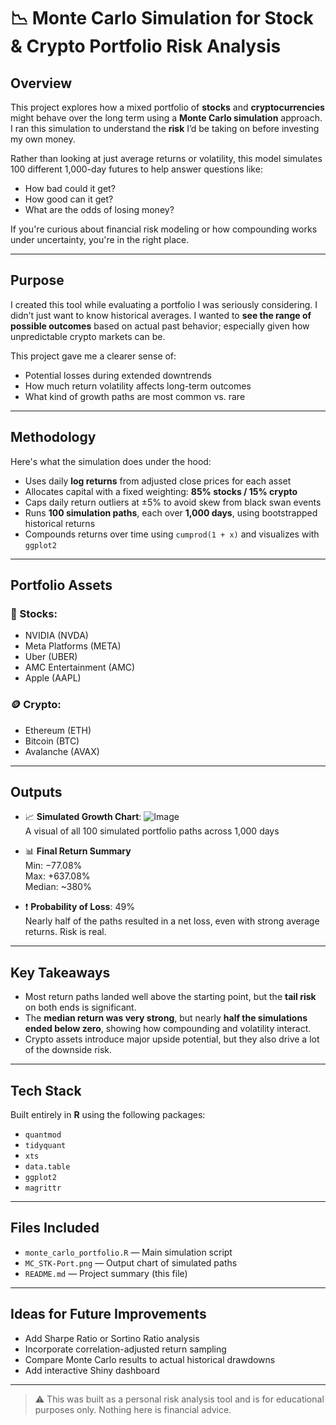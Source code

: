 # 📉 Monte Carlo Simulation for Stock & Crypto Portfolio Risk Analysis

## Overview

This project explores how a mixed portfolio of **stocks** and **cryptocurrencies** might behave over the long term using a **Monte Carlo simulation** approach. I ran this simulation to understand the **risk** I’d be taking on before investing my own money.

Rather than looking at just average returns or volatility, this model simulates 100 different 1,000-day futures to help answer questions like:

- How bad could it get?
- How good can it get?
- What are the odds of losing money?

If you're curious about financial risk modeling or how compounding works under uncertainty, you're in the right place.

---

## Purpose

I created this tool while evaluating a portfolio I was seriously considering. I didn’t just want to know historical averages. I wanted to **see the range of possible outcomes** based on actual past behavior; especially given how unpredictable crypto markets can be.

This project gave me a clearer sense of:

- Potential losses during extended downtrends
- How much return volatility affects long-term outcomes
- What kind of growth paths are most common vs. rare

---

## Methodology

Here's what the simulation does under the hood:

- Uses daily **log returns** from adjusted close prices for each asset
- Allocates capital with a fixed weighting: **85% stocks / 15% crypto**
- Caps daily return outliers at ±5% to avoid skew from black swan events
- Runs **100 simulation paths**, each over **1,000 days**, using bootstrapped historical returns
- Compounds returns over time using `cumprod(1 + x)` and visualizes with `ggplot2`

---

## Portfolio Assets

### 🧾 Stocks:
- NVIDIA (NVDA)
- Meta Platforms (META)
- Uber (UBER)
- AMC Entertainment (AMC)
- Apple (AAPL)

### 🪙 Crypto:
- Ethereum (ETH)
- Bitcoin (BTC)
- Avalanche (AVAX)

---

## Outputs

- 📈 **Simulated Growth Chart**: ![Image](https://github.com/user-attachments/assets/00357029-3fff-4e30-96f8-4194b74cc950)  
  A visual of all 100 simulated portfolio paths across 1,000 days

- 📊 **Final Return Summary**  
  Min: −77.08%  
  Max: +637.08%  
  Median: ~380%  

- ❗ **Probability of Loss**: 49%  
  Nearly half of the paths resulted in a net loss, even with strong average returns. Risk is real.

---

## Key Takeaways

- Most return paths landed well above the starting point, but the **tail risk** on both ends is significant.
- The **median return was very strong**, but nearly **half the simulations ended below zero**, showing how compounding and volatility interact.
- Crypto assets introduce major upside potential, but they also drive a lot of the downside risk.

---

## Tech Stack

Built entirely in **R** using the following packages:

- `quantmod`
- `tidyquant`
- `xts`
- `data.table`
- `ggplot2`
- `magrittr`

---

## Files Included

- `monte_carlo_portfolio.R` — Main simulation script
- `MC_STK-Port.png` — Output chart of simulated paths
- `README.md` — Project summary (this file)

---

## Ideas for Future Improvements

- Add Sharpe Ratio or Sortino Ratio analysis
- Incorporate correlation-adjusted return sampling
- Compare Monte Carlo results to actual historical drawdowns
- Add interactive Shiny dashboard

---

> ⚠️ This was built as a personal risk analysis tool and is for educational purposes only. Nothing here is financial advice.
